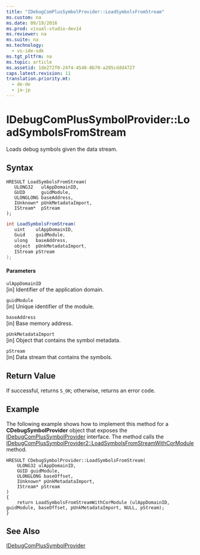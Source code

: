 ```yaml
---
title: "IDebugComPlusSymbolProvider::LoadSymbolsFromStream"
ms.custom: na
ms.date: 09/19/2016
ms.prod: visual-studio-dev14
ms.reviewer: na
ms.suite: na
ms.technology: 
  - vs-ide-sdk
ms.tgt_pltfrm: na
ms.topic: article
ms.assetid: 1de272f0-24f4-4548-8b70-a205cddd4727
caps.latest.revision: 11
translation.priority.mt: 
  - de-de
  - ja-jp
---
```

# IDebugComPlusSymbolProvider::LoadSymbolsFromStream
Loads debug symbols given the data stream.  
  
## Syntax  
  
```cpp#  
HRESULT LoadSymbolsFromStream(  
   ULONG32   ulAppDomainID,  
   GUID      guidModule,  
   ULONGLONG baseAddress,  
   IUnknown* pUnkMetadataImport,  
   IStream*  pStream  
);  
```  
  
```c#  
int LoadSymbolsFromStream(  
   uint    ulAppDomainID,  
   Guid    guidModule,  
   ulong   baseAddress,  
   object  pUnkMetadataImport,  
   IStream pStream  
);  
```  
  
#### Parameters  
 `ulAppDomainID`  
 [in] Identifier of the application domain.  
  
 `guidModule`  
 [in] Unique identifier of the module.  
  
 `baseAddress`  
 [in] Base memory address.  
  
 `pUnkMetadataImport`  
 [in] Object that contains the symbol metadata.  
  
 `pStream`  
 [in] Data stream that contains the symbols.  
  
## Return Value  
 If successful, returns `S_OK`; otherwise, returns an error code.  
  
## Example  
 The following example shows how to implement this method for a **CDebugSymbolProvider** object that exposes the [IDebugComPlusSymbolProvider](../vs140/IDebugComPlusSymbolProvider.md) interface. The method calls the [IDebugComPlusSymbolProvider2::LoadSymbolsFromStreamWithCorModule](../vs140/IDebugComPlusSymbolProvider2--LoadSymbolsFromStreamWithCorModule.md) method.  
  
```cpp#  
HRESULT CDebugSymbolProvider::LoadSymbolsFromStream(  
    ULONG32 ulAppDomainID,  
    GUID guidModule,  
    ULONGLONG baseOffset,  
    IUnknown* pUnkMetadataImport,  
    IStream* pStream  
)  
{  
    return LoadSymbolsFromStreamWithCorModule (ulAppDomainID, guidModule, baseOffset, pUnkMetadataImport, NULL, pStream);  
}  
```  
  
## See Also  
 [IDebugComPlusSymbolProvider](../vs140/IDebugComPlusSymbolProvider.md)